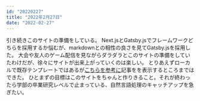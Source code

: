 ```yaml
---
id: "20220227"
title: "2022年2月27日"
date: "2022-02-27"
---
```


引き続きこのサイトの準備をしている。
Next.jsとGatsby.jsでフレームワークどちらを採用するか悩むが、markdownとの相性の良さを見てGatsby.jsを採用した。
大会や友人のゲーム配信を見ながらダラダラとこのサイトの準備をしていたわけだが、徐々にサイトが出来上がっていくのは楽しい。
とりあえずローカルで既存テンプレートではあるが[こちらを参考に](https://kakioku.com/posts/2102071)記事をを表示するところまではできた。
ひとまずの目標はこのサイトをちゃんと作りきること。それが終わったら学部の卒業研究レベルで止まっている、自然言語処理のキャッチアップを急ぎたい。
